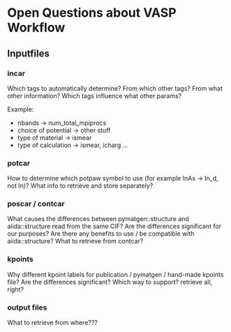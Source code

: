 # Open Questions about VASP Workflow

## Inputfiles

### incar
Which tags to automatically determine? From which other tags? From what other information?
Which tags influence what other params?

Example:
* nbands -> num_total_mpiprocs
* choice of potential -> other stuff
* type of material -> ismear
* type of calculation -> ismear, icharg
...

### potcar
How to determine which potpaw symbol to use (for example InAs -> In_d, not In)?
What info to retrieve and store separately?

### poscar / contcar
What causes the differences between pymatgen::structure and aiida::structure read from the same CIF?
Are the differences significant for our purposes?
Are there any benefits to use / be compatible with aiida::structure?
What to retrieve from contcar?

### kpoints
Why different kpoint labels for publication / pymatgen / hand-made kpoints file?
Are the differences significant?
Which way to support?
retrieve all, right?

### output files
What to retrieve from where???
